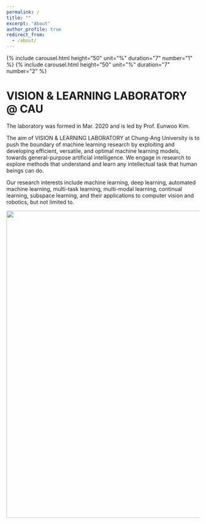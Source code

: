 ```yaml
---
permalink: /
title: ""
excerpt: "About"
author_profile: true
redirect_from: 
  - /about/
---
```


{% include carousel.html height="50" unit="%" duration="7" number="1" %}
{% include carousel.html height="50" unit="%" duration="7" number="2" %}


# VISION & LEARNING LABORATORY @ CAU

The laboratory was formed in Mar. 2020 and is led by Prof. Eunwoo Kim.  

The aim of VISION & LEARNING LABORATORY at Chung-Ang University is to push the boundary of machine learning research by exploiting and developing efficient, versatile, and optimal machine learning models, towards general-purpose artificial intelligence.
We engage in research to explore methods that understand and learn any intellectual task that human beings can do.

Our research interests include machine learning, deep learning, automated machine learning, multi-task learning, multi-modal learning, continual learning, subspace learning, and their applications to computer vision and robotics, but not limited to.

<img src='/images/20221124_3.jpg' width="800" align="left" style="margin-right:50px">

